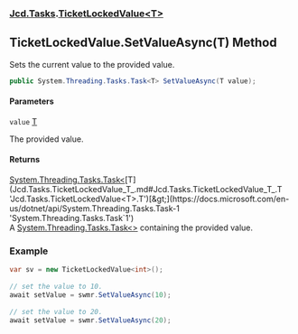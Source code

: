 ### [Jcd.Tasks](Jcd.Tasks.md 'Jcd.Tasks').[TicketLockedValue&lt;T&gt;](Jcd.Tasks.TicketLockedValue_T_.md 'Jcd.Tasks.TicketLockedValue<T>')

## TicketLockedValue<T>.SetValueAsync(T) Method

Sets the current value to the provided value.

```csharp
public System.Threading.Tasks.Task<T> SetValueAsync(T value);
```
#### Parameters

<a name='Jcd.Tasks.TicketLockedValue_T_.SetValueAsync(T).value'></a>

`value` [T](Jcd.Tasks.TicketLockedValue_T_.md#Jcd.Tasks.TicketLockedValue_T_.T 'Jcd.Tasks.TicketLockedValue<T>.T')

The provided value.

#### Returns
[System.Threading.Tasks.Task&lt;](https://docs.microsoft.com/en-us/dotnet/api/System.Threading.Tasks.Task-1 'System.Threading.Tasks.Task`1')[T](Jcd.Tasks.TicketLockedValue_T_.md#Jcd.Tasks.TicketLockedValue_T_.T 'Jcd.Tasks.TicketLockedValue<T>.T')[&gt;](https://docs.microsoft.com/en-us/dotnet/api/System.Threading.Tasks.Task-1 'System.Threading.Tasks.Task`1')  
A [System.Threading.Tasks.Task&lt;&gt;](https://docs.microsoft.com/en-us/dotnet/api/System.Threading.Tasks.Task-1 'System.Threading.Tasks.Task`1') containing the provided value.

### Example
  
```csharp  
var sv = new TicketLockedValue<int>();  
  
// set the value to 10.  
await setValue = swmr.SetValueAsync(10);  
  
// set the value to 20.  
await setValue = swmr.SetValueAsync(20);  
```